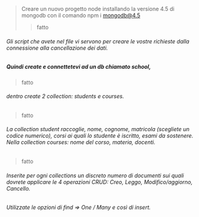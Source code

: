 
> Creare un nuovo progetto node installando la versione 4.5 di mongodb con il comando npm i mongodb@4.5
>> fatto
###### Gli script che avete nel file vi servono per creare le vostre richieste dalla connessione alla cancellazione dei dati. 

##### Quindi create e connettetevi ad un db chiamato school, 
> fatto
###### dentro create 2 collection: students e courses. 
> fatto
###### La collection student raccoglie, nome, cognome, matricola (scegliete un codice numerico), corsi ai quali lo studente è iscritto, esami da sostenere. Nella collection courses: nome del corso, materia, docenti.
> fatto

###### Inserite per ogni collections un discreto numero di documenti sui quali dovrete applicare le 4 operazioni CRUD: Creo, Leggo, Modifico/aggiorno, Cancello.

###### Utilizzate le opzioni di find => One / Many e così di insert.
